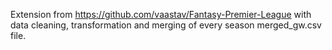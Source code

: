 Extension from https://github.com/vaastav/Fantasy-Premier-League with data cleaning, transformation and merging of every season merged_gw.csv file. 
